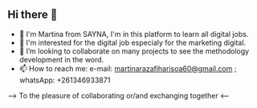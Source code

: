 ## Hi there 👋


- 👋 I'm Martina from SAYNA, I'm in this platform to learn all digital jobs.
- 🤔 I'm interested for the digital job especialy for the marketing digital.
- 👯 I’m looking to collaborate on many projects to see the methodology development in the word. 
- 📫 How to reach me: e-mail: martinarazafiharisoa60@gmail.com ; whatsApp: +261346933871

  
 --> To the pleasure of collaborating or/and exchanging together <-- 
